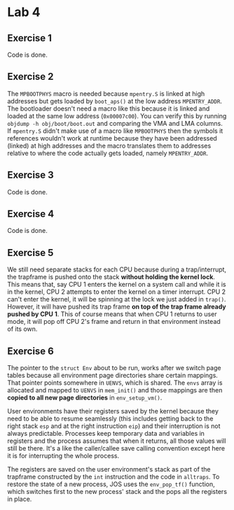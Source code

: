 # Lab 4

## Exercise 1

Code is done.

## Exercise 2

The `MPBOOTPHYS` macro is needed because `mpentry.S` is linked at high addresses but gets loaded by `boot_aps()` at the low address `MPENTRY_ADDR`. The bootloader doesn't need a macro like this because it is linked and loaded at the same low address (`0x00007c00`). You can verify this by running `objdump -h obj/boot/boot.out` and comparing the VMA and LMA columns. If `mpentry.S` didn't make use of a macro like `MPBOOTPHYS` then the symbols it references wouldn't work at runtime because they have been addressed (linked) at high addresses and the macro translates them to addresses relative to where the code actually gets loaded, namely `MPENTRY_ADDR`.

## Exercise 3

Code is done.

## Exercise 4

Code is done.

## Exercise 5

We still need separate stacks for each CPU because during a trap/interrupt, the trapframe is pushed onto the stack **without holding the kernel lock**. This means that, say CPU 1 enters the kernel on a system call and while it is in the kernel, CPU 2 attempts to enter the kernel on a timer interrupt. CPU 2 can't enter the kernel, it will be spinning at the lock we just added in `trap()`. However, it will have pushed its trap frame **on top of the trap frame already pushed by CPU 1**. This of course means that when CPU 1 returns to user mode, it will pop off CPU 2's frame and return in that environment instead of its own.

## Exercise 6

The pointer to the `struct Env` about to be run, works after we switch page tables because all environment page directories share certain mappings. That pointer points somewhere in `UENVS`, which is shared. The `envs` array is allocated and mapped to `UENVS` in `mem_init()` and those mappings are then **copied to all new page directories** in `env_setup_vm()`.

User environments have their registers saved by the kernel because they need to be able to resume seamlessly (this includes getting back to the right stack `esp` and at the right instruction `eip`) and their interruption is not always predictable. Processes keep temporary data and variables in registers and the process assumes that when it returns, all those values will still be there. It's a like the caller/callee save calling convention except here it is for interrupting the whole process.

The registers are saved on the user environment's stack as part of the trapframe constructed by the `int` instruction and the code in `alltraps`. To restore the state of a new process, JOS uses the `env_pop_tf()` function, which switches first to the new process' stack and the pops all the registers in place.
